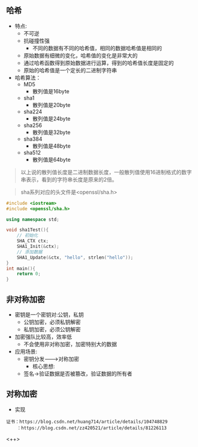 ## 哈希

- 特点:
  - 不可逆
  - 抗碰撞性强
    - 不同的数据有不同的哈希值，相同的数据哈希值是相同的
  - 原始数据有细微的变化，哈希值的变化是非常大的
  - 通过哈希函数得到原始数据进行运算，得到的哈希值长度是固定的
  - 原始的哈希值是一个定长的二进制字符串
- 哈希算法：
  - MD5
    - 散列值是16byte
  - sha1
    - 散列值是20byte
  - sha224
    - 散列值是24byte
  - sha256
    - 散列值是32byte
  - sha384
    - 散列值是48byte
  - sha512
    - 散列值是64byte

> 以上说的散列值长度是二进制数据长度，一般散列值使用16进制格式的数字串表示，看到的字符串长度是原来的2倍。

> sha系列对应的头文件是<openssl/sha.h>

```cpp
#include <iostream>
#include <openssl/sha.h>

using namespace std;

void sha1Test(){
	// 初始化
	SHA_CTX ctx;
	SHA1_Init(&ctx);
	// 添加数据
	SHA1_Update(&ctx, "hello", strlen("hello"));
}
int main(){
	return 0;
}
```

## 非对称加密

- 密钥是一个密钥对:公钥，私钥
  - 公钥加密，必须私钥解密
  - 私钥加密，必须公钥解密
- 加密强队比较高，效率低
  - 不会使用非对称加密，加密特别大的数据
- 应用场景:
  - 密钥分发--->对称加密
    - 核心思想:
  - 签名->验证数据是否被篡改，验证数据的所有者

## 对称加密

- 实现

```
证书：https://blog.csdn.net/huang714/article/details/104748829
	：https://blog.csdn.net/zz420521/article/details/81226113
```

<++>
